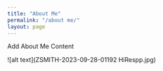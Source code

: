 ```yaml
---
title: "About Me"
permalink: "/about me/"
layout: page
---
```


Add About Me Content

![alt text](ZSMITH-2023-09-28-01192 HiRespp.jpg)
